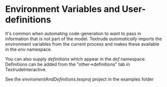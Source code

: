 # Environment Variables and User-definitions

It's common when automating code-generation to want to pass in information that is not part of the model.  Textrude *automatically* imports the environment variables from the current process and makes these available in the *env* namespace.  

You can also supply *definitions* which appear in the *def* namespace.  Definitions can be added from the "other->definitions" tab in TextrudeInteractive.

See the *enviromentAndDefinitions.texproj* project in the examples folder
